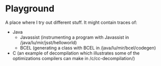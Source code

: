 Playground
==========

A place where I try out different stuff. It might contain traces of: 

- Java
  - Javassist (instrumenting a program with Javassist in /java/lu/mir/jsst/helloworld)
  - BCEL (generating a class with BCEL in /java/lu/mir/bcel/codegen)
- C (an example of decompilation which illustrates some of the optimizations compilers can make in /c/cc-decompilation/)
